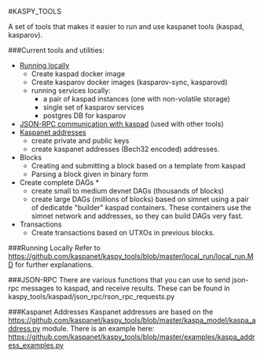 #KASPY_TOOLS

A set of tools that makes it easier to run and use kaspanet tools (kaspad, kasparov).

###Current tools and utilities:
* [Running locally](#local_run)
  * Create kaspad docker image
  * Create kasparov docker images (kasparov-sync, kasparovd)
  * running services locally: 
    * a pair of kaspad instances (one with non-volatile storage)
    * single set of kasparov services
    * postgres DB for kasparov
* [JSON-RPC communication with kaspad](#JSON-RPC) (used with other tools)
* [Kaspanet addresses](#kaspanet_addresses)
  * create private and public keys
  * create kaspanet addresses (Bech32 encoded) addresses.
* Blocks
  * Creating and submitting a block based on a template from kaspad
  * Parsing a block given in binary form
* Create complete DAGs
  * 
  * create small to medium  devnet DAGs (thousands of blocks)
  * create large DAGs (millions of blocks) based on simnet using a 
    pair of dedicatde "builder" kaspad containers.
    These containers use the simnet network and addresses, so they can 
    build DAGs very fast.
* Transactions
  * Create transactions based on UTXOs in previous blocks.
  

###<a name="local_run">Running Locally</a>
Refer to https://github.com/kaspanet/kaspy_tools/blob/master/local_run/local_run.MD
for further explanations.

###<a name="JSON-RPC">JSON-RPC</a>
There are various functions that you can use to send json-rpc messages
to kaspad, and receive results.
These can be found in kaspy_tools/kaspad/json_rpc/rson_rpc_requests.py

###<a name="kaspanet_addresses">Kaspanet Addresses</a>
Kaspanet addresses are based on the
https://github.com/kaspanet/kaspy_tools/blob/master/kaspa_model/kaspa_address.py module.
There is an example here: 
https://github.com/kaspanet/kaspy_tools/blob/master/examples/kaspa_address_examples.py
